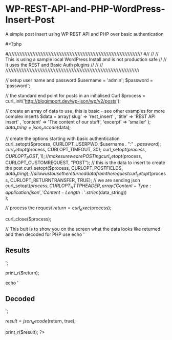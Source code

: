 # WP-REST-API-and-PHP-WordPress-Insert-Post
A simple post insert using WP REST API and PHP over basic authentication

#<?php

#///////////////////////////////////////////////////////////////////////////////////
#//                                                                               //
// This is using a sample local WordPress Install and is not production safe     //
// It uses the  REST and Basic Auth plugins                                      //
//                                                                               //
///////////////////////////////////////////////////////////////////////////////////


// setup user name and password
$username = 'admin';
$password = 'password';

// the standard end point for posts in an initialised Curl
$process = curl_init('http://blogimport.dev/wp-json/wp/v2/posts');

// create an array of data to use, this is basic - see other examples for more complex inserts
$data = array('slug' => 'rest_insert' , 'title' => 'REST API insert' , 'content' => 'The content of our stuff', 'excerpt' => 'smaller' );
$data_string = json_encode($data);

// create the options starting with basic authentication
curl_setopt($process, CURLOPT_USERPWD, $username . ":" . $password);
curl_setopt($process, CURLOPT_TIMEOUT, 30);
curl_setopt($process, CURLOPT_POST, 1);
// make sure we are POSTing
curl_setopt($process, CURLOPT_CUSTOMREQUEST, "POST");
// this is the data to insert to create the post
curl_setopt($process, CURLOPT_POSTFIELDS, $data_string);
// allow us to use the returned data from the request
curl_setopt($process, CURLOPT_RETURNTRANSFER, TRUE);
// we are sending json
curl_setopt($process, CURLOPT_HTTPHEADER, array(                                                                          
    'Content-Type: application/json',                                                                                
    'Content-Length: ' . strlen($data_string))                                                                       
);

// process the request
$return = curl_exec($process);

curl_close($process);

// This buit is to show you on the screen what the data looks like returned and then decoded for PHP use
echo '<h2>Results</h2>';

print_r($return);

echo '<h2>Decoded</h2>';

$result = json_decode($return, true);

print_r($result);
?>